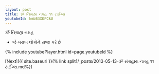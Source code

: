```yaml
---
layout: post
title: ૐ નિગ્રાહ્ય નમહ ૧૧ ટાઈમ્સ
youtubeId: kmbB3XKPCkU
---
```

 
 
 ૐ નિગ્રાહ્ય નમહ  
 
 -  જે ખરાબ લોકોને સજા કરે છે 
 
  
 
  
 
 
 
 
 
 


{% include youtubePlayer.html id=page.youtubeId %}
 
[Next]({{ site.baseurl }}{% link  split1/_posts/2013-05-13-ૐ સંગ્રહાય નમહ ૧૧ ટાઈમ્સ.md%})
 

